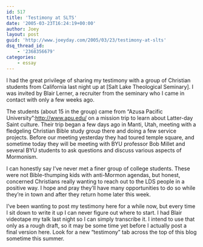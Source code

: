 ```yaml
---
id: 517
title: 'Testimony at SLTS'
date: '2005-03-23T16:24:19+00:00'
author: Joey
layout: post
guid: 'http://www.joeyday.com/2005/03/23/testimony-at-slts'
dsq_thread_id:
    - '2368356679'
categories:
    - essay
---
```


I had the great privilege of sharing my testimony with a group of Christian students from California last night up at \[Salt Lake Theological Seminary\]. I was invited by Blair Lerner, a recruiter from the seminary who I came in contact with only a few weeks ago.

The students (about 15 in the group) came from “Azusa Pacific University”:http://www.apu.edu/ on a mission trip to learn about Latter-day Saint culture. Their trip began a few days ago in Manti, Utah, meeting with a fledgeling Christian Bible study group there and doing a few service projects. Before our meeting yesterday they had toured temple square, and sometime today they will be meeting with BYU professor Bob Millet and several BYU students to ask questions and discuss various aspects of Mormonism.

I can honestly say I’ve never met a finer group of college students. These were not Bible-thumping kids with anti-Mormon agendas, but honest, concerned Christians really wanting to reach out to the LDS people in a positive way. I hope and pray they’ll have many opportunities to do so while they’re in town and after they return home later this week.

I’ve been wanting to post my testimony here for a while now, but every time I sit down to write it up I can never figure out where to start. I had Blair videotape my talk last night so I can simply transcribe it. I intend to use that only as a rough draft, so it may be some time yet before I actually post a final version here. Look for a new “testimony” tab across the top of this blog sometime this summer.